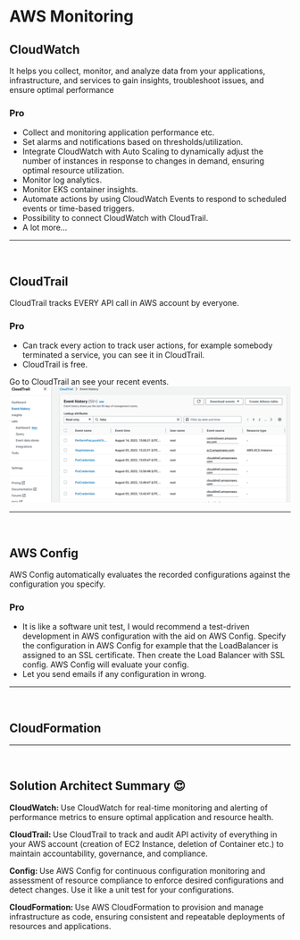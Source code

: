 # AWS Monitoring

## CloudWatch
It helps you collect, monitor, and analyze data from your applications, infrastructure, and services to gain insights, troubleshoot issues, and ensure optimal performance

### Pro
- Collect and monitoring application performance etc.
- Set alarms and notifications based on thresholds/utilization.
- Integrate CloudWatch with Auto Scaling to dynamically adjust the number of instances in response to changes in demand, ensuring optimal resource utilization.
- Monitor log analytics.
- Monitor EKS container insights.
- Automate actions by using CloudWatch Events to respond to scheduled events or time-based triggers.
- Possibility to connect CloudWatch with CloudTrail.
- A lot more...

---
<br>

## CloudTrail
CloudTrail tracks EVERY API call in AWS account by everyone.

### Pro
- Can track every action to track user actions, for example somebody terminated a service, you can see it in CloudTrail.
- CloudTrail is free.

Go to CloudTrail an see your recent events.
![CloudTrail](./draws/cloudtrail.png)

---
<br>

## AWS Config
AWS Config automatically evaluates the recorded configurations against the configuration you specify.

### Pro
- It is like a software unit test, I would recommend a test-driven development in AWS configuration with the aid on AWS Config. Specify the configuration in AWS Config for example that the LoadBalancer is assigned to an SSL certificate. Then create the Load Balancer with SSL config. AWS Config will evaluate your config.
- Let you send emails if any configuration in wrong.

---
<br>

## CloudFormation

---
<br>

## Solution Architect Summary 😍

<b>CloudWatch: </b>Use CloudWatch for real-time monitoring and alerting of performance metrics to ensure optimal application and resource health.

<b>CloudTrail: </b>Use CloudTrail to track and audit API activity of everything in your AWS account (creation of EC2 Instance, deletion of Container etc.) to maintain accountability, governance, and compliance.

<b>Config: </b>Use AWS Config for continuous configuration monitoring and assessment of resource compliance to enforce desired configurations and detect changes. Use it like a unit test for your configurations.

<b>CloudFormation: </b>Use AWS CloudFormation to provision and manage infrastructure as code, ensuring consistent and repeatable deployments of resources and applications.
